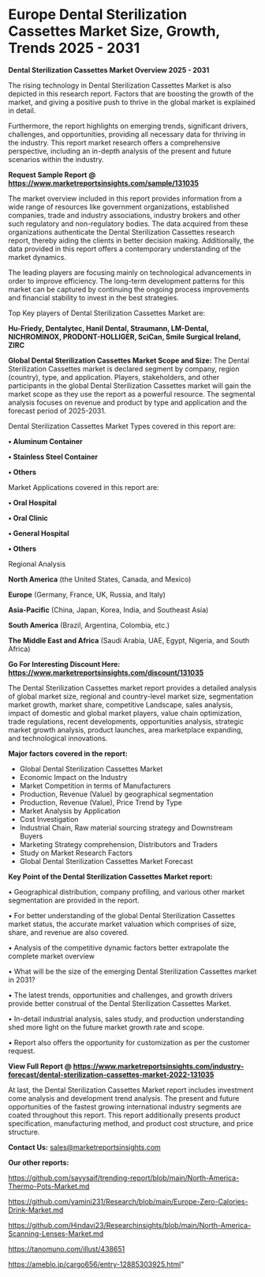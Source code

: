  # Europe Dental Sterilization Cassettes Market Size, Growth, Trends 2025 - 2031

<Strong> Dental Sterilization Cassettes Market Overview 2025 - 2031</strong>

The rising technology in Dental Sterilization Cassettes Market is also depicted in this research report. Factors that are boosting the growth of the market, and giving a positive push to thrive in the global market is explained in detail.

Furthermore, the report highlights on emerging trends, significant drivers, challenges, and opportunities, providing all necessary data for thriving in the industry. This report market research offers a comprehensive perspective, including an in-depth analysis of the present and future scenarios within the industry.

<strong>Request Sample Report @ <a href=https://www.marketreportsinsights.com/sample/131035>https://www.marketreportsinsights.com/sample/131035</a></strong>

The market overview included in this report provides information from a wide range of resources like government organizations, established companies, trade and industry associations, industry brokers and other such regulatory and non-regulatory bodies. The data acquired from these organizations authenticate the Dental Sterilization Cassettes research report, thereby aiding the clients in better decision making. Additionally, the data provided in this report offers a contemporary understanding of the market dynamics.

The leading players are focusing mainly on technological advancements in order to improve efficiency. The long-term development patterns for this market can be captured by continuing the ongoing process improvements and financial stability to invest in the best strategies.

Top Key players of Dental Sterilization Cassettes Market are:

<strong>Hu-Friedy, Dentalytec, Hanil Dental, Straumann, LM-Dental, NICHROMINOX, PRODONT-HOLLIGER, SciCan, Smile Surgical Ireland, ZIRC</strong>

<strong><b>Global Dental Sterilization Cassettes Market Scope and Size:</b></strong>
The Dental Sterilization Cassettes market is declared segment by company, region (country), type, and application. Players, stakeholders, and other participants in the global Dental Sterilization Cassettes market will gain the market scope as they use the report as a powerful resource. The segmental analysis focuses on revenue and product by type and application and the forecast period of 2025-2031.

Dental Sterilization Cassettes Market Types covered in this report are:

<strong>• Aluminum Container

• Stainless Steel Container

• Others</strong>

Market Applications covered in this report are:

<strong>• Oral Hospital

• Oral Clinic

• General Hospital

• Others</strong> 

Regional Analysis

<strong>North America</strong> (the United States, Canada, and Mexico)

<strong>Europe</strong> (Germany, France, UK, Russia, and Italy)

<strong>Asia-Pacific</strong> (China, Japan, Korea, India, and Southeast Asia)

<strong>South America</strong> (Brazil, Argentina, Colombia, etc.)

<strong>The Middle East and Africa</strong> (Saudi Arabia, UAE, Egypt, Nigeria, and South Africa)

<strong>Go For Interesting Discount Here: <a href=https://www.marketreportsinsights.com/discount/131035>https://www.marketreportsinsights.com/discount/131035</a></strong>

The Dental Sterilization Cassettes market report provides a detailed analysis of global market size, regional and country-level market size, segmentation market growth, market share, competitive Landscape, sales analysis, impact of domestic and global market players, value chain optimization, trade regulations, recent developments, opportunities analysis, strategic market growth analysis, product launches, area marketplace expanding, and technological innovations.

<strong><b>Major factors covered in the report:</b></strong>
<ul>
  <li>Global Dental Sterilization Cassettes Market </li>
  <li>Economic Impact on the Industry</li>
  <li>Market Competition in terms of Manufacturers</li>
  <li>Production, Revenue (Value) by geographical segmentation</li>
  <li>Production, Revenue (Value), Price Trend by Type</li>
  <li>Market Analysis by Application</li>
  <li>Cost Investigation</li>
  <li>Industrial Chain, Raw material sourcing strategy and Downstream Buyers</li>
  <li>Marketing Strategy comprehension, Distributors and Traders</li>
  <li>Study on Market Research Factors</li>
  <li>Global Dental Sterilization Cassettes Market Forecast</li>
</ul>

<strong><b>Key Point of the Dental Sterilization Cassettes Market report:</b></strong>

• Geographical distribution, company profiling, and various other market segmentation are provided in the report.

• For better understanding of the global Dental Sterilization Cassettes market status, the accurate market valuation which comprises of size, share, and revenue are also covered.

• Analysis of the competitive dynamic factors better extrapolate the complete market overview

• What will be the size of the emerging Dental Sterilization Cassettes market in 2031?

• The latest trends, opportunities and challenges, and growth drivers provide better construal of the Dental Sterilization Cassettes Market.

• In-detail industrial analysis, sales study, and production understanding shed more light on the future market growth rate and scope.

• Report also offers the opportunity for customization as per the customer request.

<strong><b>View Full Report @ <a href=https://www.marketreportsinsights.com/industry-forecast/dental-sterilization-cassettes-market-2022-131035>https://www.marketreportsinsights.com/industry-forecast/dental-sterilization-cassettes-market-2022-131035</a></b></strong>


At last, the Dental Sterilization Cassettes Market report includes investment come analysis and development trend analysis. The present and future opportunities of the fastest growing international industry segments are coated throughout this report. This report additionally presents product specification, manufacturing method, and product cost structure, and price structure.

<strong>Contact Us:</strong>
sales@marketreportsinsights.com

<strong>Our other reports:</strong>

<a href=https://github.com/sayysaif/trending-report/blob/main/North-America-Thermo-Pots-Market.md>https://github.com/sayysaif/trending-report/blob/main/North-America-Thermo-Pots-Market.md</a>

<a href=https://github.com/yamini231/Research/blob/main/Europe-Zero-Calories-Drink-Market.md>https://github.com/yamini231/Research/blob/main/Europe-Zero-Calories-Drink-Market.md</a>

<a href=https://github.com/Hindavi23/Researchinsights/blob/main/North-America-Scanning-Lenses-Market.md>https://github.com/Hindavi23/Researchinsights/blob/main/North-America-Scanning-Lenses-Market.md</a>

<a href=https://tanomuno.com/illust/438651>https://tanomuno.com/illust/438651</a>

<a href=https://ameblo.jp/cargo656/entry-12885303925.html>https://ameblo.jp/cargo656/entry-12885303925.html</a>"
